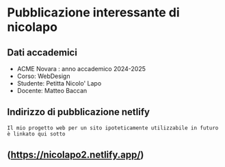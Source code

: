 # Pubblicazione interessante di nicolapo

## Dati accademici
  - ACME Novara : anno accademico 2024-2025 
   - Corso: WebDesign 
  -  Studente: Petitta Nicolo' Lapo 
   - Docente: Matteo Baccan 
  
  ## Indirizzo di pubblicazione netlify

    Il mio progetto web per un sito ipoteticamente utilizzabile in futuro è linkato qui sotto
## (https://nicolapo2.netlify.app/)
